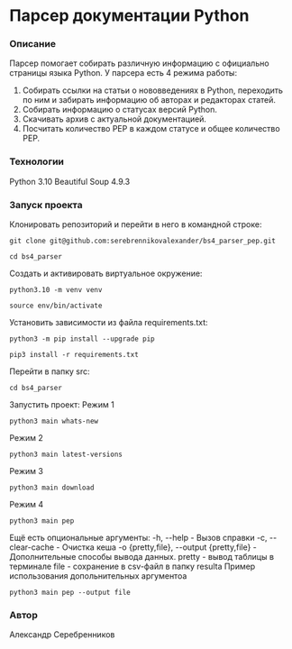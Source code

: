 # Парсер документации Python
### Описание
Парсер помогает собирать различную информацию с официально страницы языка Python.
У парсера есть 4 режима работы:
1) Собирать ссылки на статьи о нововведениях в Python, переходить по ним и забирать информацию об авторах и редакторах статей.
2) Собирать информацию о статусах версий Python.
3) Скачивать архив с актуальной документацией.
4) Посчитать количество PEP в каждом статусе и общее количество PEP.
### Технологии
Python 3.10
Beautiful Soup 4.9.3
### Запуск проекта
Клонировать репозиторий и перейти в него в командной строке:

```
git clone git@github.com:serebrennikovalexander/bs4_parser_pep.git
```

```
cd bs4_parser
```

Cоздать и активировать виртуальное окружение:

```
python3.10 -m venv venv
```

```
source env/bin/activate
```

Установить зависимости из файла requirements.txt:

```
python3 -m pip install --upgrade pip
```

```
pip3 install -r requirements.txt
```

Перейти в папку src:

```
cd bs4_parser
```

Запустить проект:
Режим 1
```
python3 main whats-new
```
Режим 2
```
python3 main latest-versions
```
Режим 3
```
python3 main download
```
Режим 4
```
python3 main pep
```
Ещё есть опциональные аргументы:
-h, --help - Вызов справки
-c, --clear-cache - Очистка кеша
-o {pretty,file}, --output {pretty,file} - Дополнительные способы вывода данных.
pretty - вывод таблицы в терминале
file - сохранение в csv-файл в папку resulta
Пример использования допольнительных аргументоа
```
python3 main pep --output file
```
### Автор
Александр Серебренников
